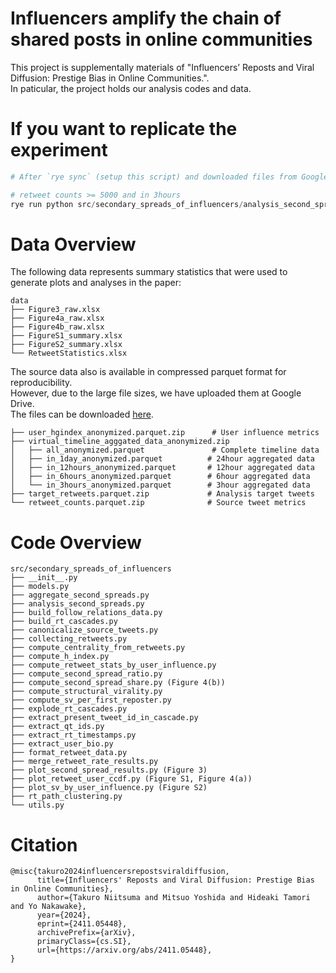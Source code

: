# Influencers amplify the chain of shared posts in online communities
This project is supplementally materials of "Influencers’ Reposts and Viral Diffusion: Prestige Bias in Online Communities.".  
In paticular, the project holds our analysis codes and data.  

# If you want to replicate the experiment

```python
# After `rye sync` (setup this script) and downloaded files from Google Drive.

# retweet counts >= 5000 and in 3hours
rye run python src/secondary_spreads_of_influencers/analysis_second_spreads.py --retweet_count_path data/retweet_counts.parquet --aggregated_virtual_timeline data/virtual_timeline_agggated_data_anonymized/in_3hours_anonymyzed.parquet --user_influence_score_path data/user_hgindex_anonymized.parquet --is_in_cascade --exclude_official --min_rt 5000 --save_path YOUR_SAVE_PATH
```

# Data Overview
The following data represents summary statistics that were used to generate plots and analyses in the paper:

```
data
├── Figure3_raw.xlsx
├── Figure4a_raw.xlsx
├── Figure4b_raw.xlsx
├── FigureS1_summary.xlsx
├── FigureS2_summary.xlsx
└── RetweetStatistics.xlsx
```

The source data also is available in compressed parquet format for reproducibility.  
However, due to the large file sizes, we have uploaded them at Google Drive.  
The files can be downloaded [here](https://drive.google.com/drive/folders/1-KBr37RuOi1yrtaMI-QQKmTvENBub-xr?usp=sharing).

```
├── user_hgindex_anonymized.parquet.zip      # User influence metrics
├── virtual_timeline_agggated_data_anonymized.zip
│   ├── all_anonymized.parquet               # Complete timeline data
│   ├── in_1day_anonymized.parquet          # 24hour aggregated data
│   ├── in_12hours_anonymized.parquet       # 12hour aggregated data
│   ├── in_6hours_anonymized.parquet        # 6hour aggregated data
│   └── in_3hours_anonymized.parquet        # 3hour aggregated data
├── target_retweets.parquet.zip             # Analysis target tweets
└── retweet_counts.parquet.zip              # Source tweet metrics
```


# Code Overview

```
src/secondary_spreads_of_influencers
├── __init__.py
├── models.py
├── aggregate_second_spreads.py
├── analysis_second_spreads.py
├── build_follow_relations_data.py
├── build_rt_cascades.py
├── canonicalize_source_tweets.py
├── collecting_retweets.py
├── compute_centrality_from_retweets.py
├── compute_h_index.py
├── compute_retweet_stats_by_user_influence.py
├── compute_second_spread_ratio.py
├── compute_second_spread_share.py (Figure 4(b))
├── compute_structural_virality.py
├── compute_sv_per_first_reposter.py
├── explode_rt_cascades.py
├── extract_present_tweet_id_in_cascade.py
├── extract_qt_ids.py
├── extract_rt_timestamps.py
├── extract_user_bio.py
├── format_retweet_data.py
├── merge_retweet_rate_results.py
├── plot_second_spread_results.py (Figure 3)
├── plot_retweet_user_ccdf.py (Figure S1, Figure 4(a))
├── plot_sv_by_user_influence.py (Figure S2)
├── rt_path_clustering.py
└── utils.py
```

# Citation
```
@misc{takuro2024influencersrepostsviraldiffusion,
      title={Influencers' Reposts and Viral Diffusion: Prestige Bias in Online Communities}, 
      author={Takuro Niitsuma and Mitsuo Yoshida and Hideaki Tamori and Yo Nakawake},
      year={2024},
      eprint={2411.05448},
      archivePrefix={arXiv},
      primaryClass={cs.SI},
      url={https://arxiv.org/abs/2411.05448}, 
}
```
